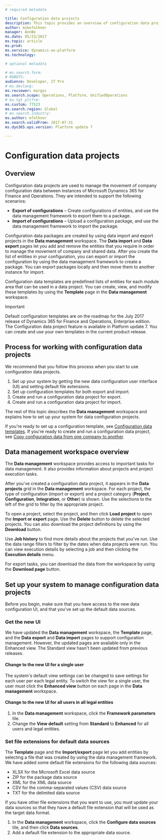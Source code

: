 ```yaml
---
# required metadata

title: Configuration data projects
description: This topic provides an overview of configuration data projects, configuration data templates, and the process for using them to move company configuration data between instances of Dynamics 365 for Finance and Operations.
author: mikefalkner
manager: AnnBe
ms.date: 05/23/2017
ms.topic: article
ms.prod: 
ms.service: dynamics-ax-platform
ms.technology: 

# optional metadata

# ms.search.form: 
# ROBOTS: 
audience: Developer, IT Pro
# ms.devlang: 
ms.reviewer: margoc
ms.search.scope: Operations, Platform, UnifiedOperations
# ms.tgt_pltfrm: 
ms.custom: 77523
ms.search.region: Global
# ms.search.industry: 
ms.author: mfalkner
ms.search.validFrom: 2017-07-31
ms.dyn365.ops.version: Platform update 7

---
```

# Configuration data projects

## Overview
Configuration data projects are used to manage the movement of company configuration data between instances of Microsoft Dynamics 365 for Finance and Operations. They are intended to support the following scenarios:
- **Export of configurations** – Create configurations of entities, and  use the data management framework to export them to a package.
- **Import of configurations** – Upload a configuration package, and use the data management framework to import the package.

Configuration data packages are created by using data import and export projects in the **Data management** workspace. The **Data import** and **Data export** pages let you add and remove the entities that you require in order to manage the movement of company and shared data. After you create the list of entities in your configuration, you can export or import the configuration by using the data management framework to create a package. You can export packages locally and then move them to another instance for import.

Configuration data templates are predefined lists of entities for each module area that can be used in a data project. You can create, view, and modify these templates by using the **Template** page in the **Data management** workspace.

> [!IMPORTANT]
> Default configuration templates are on the roadmap for the July 2017 release of Dynamics 365 for Finance and Operations, Enterprise edition. The Configuration data project feature is available in Platform update 7. You can create and use your own templates in the current product release.

## Process for working with configuration data projects
We recommend that you follow this process when you start to use configuration data projects.

1. Set up your system by getting the new data configuration user interface (UI) and setting default file extensions.
2. Set up configuration templates for both export and import.
3. Create and run a configuration data project for export.
4. Create and run a configuration data project for import.

The rest of this topic describes the **Data management** workspace and explains how to set up your system for data configuration projects.

If you're ready to set up a configuration template, see [Configuration data templates](configuration-data-templates.md). If you're ready to create and run a configuration data project, see [Copy configuration data from one company to another](copy-configuration.md).

## Data management workspace overview
The **Data management** workspace provides access to important tasks for data management. It also provides information about projects and project execution tasks.

After you've created a configuration data project, it appears in the **Data projects** grid in the **Data management** workspace. For each project, the type of configuration (import or export) and a project category (**Project**, **Configuration**, **Integration**, or **Other**) is shown. Use the selections to the left of the grid to filter by the appropriate project.

To open a project, select the project, and then click **Load project** to open the **Import or export** page. Use the **Delete** button to delete the selected projects. You can also download the project definitions by using the **Download** button.

Use **Job history** to find more details about the projects that you've run. Use the data range filters to filter by the dates when data projects were run. You can view  execution details by selecting a job and then clicking the **Execution details** menu.

For export tasks, you can download the data from the workspace by using the **Download page** button.

## Set up your system to manage configuration data projects
Before you begin, make sure that you have access to the new data configuration UI, and that you've set up the default data sources.

### Get the new UI
We have updated the **Data management** workspace, the **Template** page, and the **Data export** and **Data import** pages to support  configuration management. However, the updated pages are available only in the Enhanced view. The Standard view hasn't been updated from previous releases.

#### Change to the new UI for a single user

The system's default view settings can be changed to save settings for each user per each legal entity. To switch the view for a single user, the user must click the **Enhanced view** button on each page in the **Data management** workspace.

#### Change to the new UI for all users in all legal entities

1. In the **Data management** workspace, click the **Framework parameters** tile.
2. Change the **View default** setting from **Standard** to **Enhanced** for all users and legal entities.

### Set file extensions for default data sources
The **Template** page and the **Import/export** page let you add entities by selecting a file that was created by using the data management framework. We have added some default file extensions for the following data sources:

- XLSX for the Microsoft Excel data source
- ZIP for the package data source
- XML for the XML data source
- CSV for the comma-separated values (CSV) data source
- TXT for the delimited data source

If you have other file extensions that you want to use, you must update your data sources so that they have a default file extension that will be used as the target data format.

1. In the **Data management** workspace, click the **Configure data sources** tile, and then click **Data sources**.
2. Add a default file extension to the appropriate data source.
